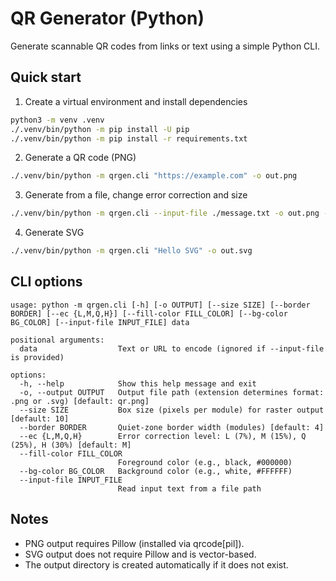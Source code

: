# QR Generator (Python)

Generate scannable QR codes from links or text using a simple Python CLI.

## Quick start

1) Create a virtual environment and install dependencies

```bash
python3 -m venv .venv
./.venv/bin/python -m pip install -U pip
./.venv/bin/python -m pip install -r requirements.txt
```

2) Generate a QR code (PNG)

```bash
./.venv/bin/python -m qrgen.cli "https://example.com" -o out.png
```

3) Generate from a file, change error correction and size

```bash
./.venv/bin/python -m qrgen.cli --input-file ./message.txt -o out.png --ec H --size 8 --border 2
```

4) Generate SVG

```bash
./.venv/bin/python -m qrgen.cli "Hello SVG" -o out.svg
```

## CLI options

```text
usage: python -m qrgen.cli [-h] [-o OUTPUT] [--size SIZE] [--border BORDER] [--ec {L,M,Q,H}] [--fill-color FILL_COLOR] [--bg-color BG_COLOR] [--input-file INPUT_FILE] data

positional arguments:
  data                  Text or URL to encode (ignored if --input-file is provided)

options:
  -h, --help            Show this help message and exit
  -o, --output OUTPUT   Output file path (extension determines format: .png or .svg) [default: qr.png]
  --size SIZE           Box size (pixels per module) for raster output [default: 10]
  --border BORDER       Quiet-zone border width (modules) [default: 4]
  --ec {L,M,Q,H}        Error correction level: L (7%), M (15%), Q (25%), H (30%) [default: M]
  --fill-color FILL_COLOR
                        Foreground color (e.g., black, #000000)
  --bg-color BG_COLOR   Background color (e.g., white, #FFFFFF)
  --input-file INPUT_FILE
                        Read input text from a file path
```

## Notes
- PNG output requires Pillow (installed via qrcode[pil]).
- SVG output does not require Pillow and is vector-based.
- The output directory is created automatically if it does not exist.